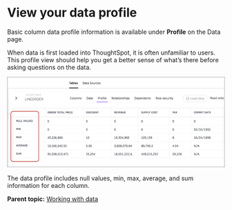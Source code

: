 # View your data profile

Basic column data profile information is available under **Profile** on the Data page.

When data is first loaded into ThoughtSpot, it is often unfamiliar to users. This profile view should help you get a better sense of what’s there before asking questions on the data.

 ![](../../images/data_profile.png)

The data profile includes null values, min, max, average, and sum information for each column.

**Parent topic:** [Working with data](../../pages/end_user_guide/data_view/data_intro_end_user.html)

